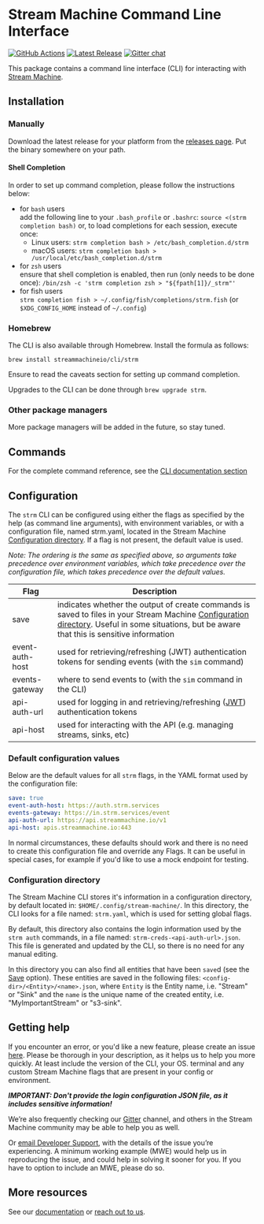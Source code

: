 # Stream Machine Command Line Interface
[![GitHub Actions](https://github.com/streammachineio/cli/workflows/Build/badge.svg)](https://github.com/streammachineio/cli/actions)
[![Latest Release](https://img.shields.io/github/v/release/streammachineio/cli)](https://github.com/streammachineio/cli/releases/latest)
[![Gitter chat](https://badges.gitter.im/gitterHQ/gitter.png)](https://gitter.im/stream-machine/community)

This package contains a command line interface (CLI) for interacting with [Stream Machine](https://www.streammachine.io).

## Installation

### Manually
Download the latest release for your platform from the [releases page](https://github.com/streammachineio/cli/releases/latest).
Put the binary somewhere on your path.

#### Shell Completion

In order to set up command completion, please follow the instructions below:
- for `bash` users \
  add the following line to your `.bash_profile` or `.bashrc`:
  `source <(strm completion bash)`
  or, to load completions for each session, execute once:
  - Linux users: `strm completion bash > /etc/bash_completion.d/strm`
  - macOS users: `strm completion bash > /usr/local/etc/bash_completion.d/strm`
- for `zsh` users \
  ensure that shell completion is enabled, then run (only needs to be done once):
  `/bin/zsh -c 'strm completion zsh > "${fpath[1]}/_strm"'`
- for fish users \
  `strm completion fish > ~/.config/fish/completions/strm.fish` (or `$XDG_CONFIG_HOME` instead of `~/.config`)

### Homebrew

The CLI is also available through Homebrew. Install the formula as follows:
```
brew install streammachineio/cli/strm
```

Ensure to read the caveats section for setting up command completion.

Upgrades to the CLI can be done through `brew upgrade strm`.

### Other package managers

More package managers will be added in the future, so stay tuned.

## Commands
For the complete command reference, see the [CLI documentation section](https://docs.streammachine.io/docs/cli-commands.html)

## Configuration

The `strm` CLI can be configured using either the flags as specified by the help (as command line arguments), with environment variables, or with a configuration file, named strm.yaml, located in the Stream Machine [Configuration directory](#configuration-directory). If a flag is not present, the default value is used.

*Note: The ordering is the same as specified above, so arguments take precedence over environment variables, which take precedence over the configuration file, which takes precedence over the default values.*

| Flag  | Description |
| ------------- | ------------- |
| save  | indicates whether the output of create commands is saved to files in your Stream Machine [Configuration directory](#configuration-directory). Useful in some situations, but be aware that this is sensitive information  |
| event-auth-host  | used for retrieving/refreshing (JWT) authentication tokens for sending events (with the `sim` command) |
| events-gateway | where to send events to (with the `sim` command in the CLI) |
| api-auth-url  | used for logging in and retrieving/refreshing ([JWT](https://jwt.io/)) authentication tokens  |
| api-host | used for interacting with the API (e.g. managing streams, sinks, etc) |

### Default configuration values

Below are the default values for all `strm` flags, in the YAML format used by the configuration file:

```yaml
save: true
event-auth-host: https://auth.strm.services
events-gateway: https://in.strm.services/event
api-auth-url: https://api.streammachine.io/v1
api-host: apis.streammachine.io:443
```

In normal circumstances, these defaults should work and there is no need to create this configuration file and override any Flags. It can be useful in special cases, for example if you'd like to use a mock endpoint for testing.

### Configuration directory
The Stream Machine CLI stores it's information in a configuration directory, by default located in:
`$HOME/.config/stream-machine/`. In this directory, the CLI looks for a file named: `strm.yaml`, which is used for setting global flags.

By default, this directory also contains the login information used by the `strm auth` commands, in a file named: `strm-creds-<api-auth-url>.json`. This file is generated and updated by the CLI, so there is no need for any manual editing.

In this directory you can also find all entities that have been `save`d (see the [Save](#configuration) option).
These entities are saved in the following files: `<config-dir>/<Entity>/<name>.json`, where `Entity` is the Entity name, i.e. "Stream" or "Sink" and the `name` is the unique name of the created entity, i.e. "MyImportantStream" or "s3-sink".

## Getting help
If you encounter an error, or you'd like a new feature, please create an issue [here](https://github.com/streammachineio/cli-wip/issues/new). Please be thorough in your description, as it helps us to help you more quickly. At least include the version of the CLI, your OS. terminal and any custom Stream Machine flags that are present in your config or environment.

***IMPORTANT: Don't provide the login configuration JSON file, as it includes sensitive information!***

We’re also frequently checking our [Gitter](https://gitter.im/stream-machine/community) channel, and others in the Stream Machine community may be able to help you as well.

Or [email Developer Support](mailto:developer-support@streammachine.io), with the details of the issue you’re experiencing. A minimum working example (MWE) would help us in reproducing the issue, and could help in solving it sooner for you. If you have to option to include an MWE, please do so.

## More resources

See our [documentation](https://docs.streammachine.io) or [reach out to us](https://docs.streammachine.io/docs/latest/contact/index.html).

